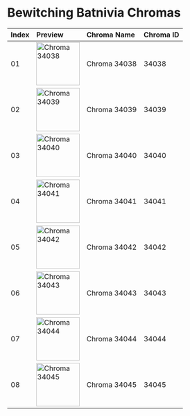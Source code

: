 # Bewitching Batnivia Chromas

| Index | Preview | Chroma Name | Chroma ID |
|:---|:---|:---|:---|
| 01 | <img src='https://raw.communitydragon.org/latest/plugins/rcp-be-lol-game-data/global/default/v1/champion-chroma-images/34/34038.png' alt='Chroma 34038' width='100'> | Chroma 34038 | 34038 |
| 02 | <img src='https://raw.communitydragon.org/latest/plugins/rcp-be-lol-game-data/global/default/v1/champion-chroma-images/34/34039.png' alt='Chroma 34039' width='100'> | Chroma 34039 | 34039 |
| 03 | <img src='https://raw.communitydragon.org/latest/plugins/rcp-be-lol-game-data/global/default/v1/champion-chroma-images/34/34040.png' alt='Chroma 34040' width='100'> | Chroma 34040 | 34040 |
| 04 | <img src='https://raw.communitydragon.org/latest/plugins/rcp-be-lol-game-data/global/default/v1/champion-chroma-images/34/34041.png' alt='Chroma 34041' width='100'> | Chroma 34041 | 34041 |
| 05 | <img src='https://raw.communitydragon.org/latest/plugins/rcp-be-lol-game-data/global/default/v1/champion-chroma-images/34/34042.png' alt='Chroma 34042' width='100'> | Chroma 34042 | 34042 |
| 06 | <img src='https://raw.communitydragon.org/latest/plugins/rcp-be-lol-game-data/global/default/v1/champion-chroma-images/34/34043.png' alt='Chroma 34043' width='100'> | Chroma 34043 | 34043 |
| 07 | <img src='https://raw.communitydragon.org/latest/plugins/rcp-be-lol-game-data/global/default/v1/champion-chroma-images/34/34044.png' alt='Chroma 34044' width='100'> | Chroma 34044 | 34044 |
| 08 | <img src='https://raw.communitydragon.org/latest/plugins/rcp-be-lol-game-data/global/default/v1/champion-chroma-images/34/34045.png' alt='Chroma 34045' width='100'> | Chroma 34045 | 34045 |
